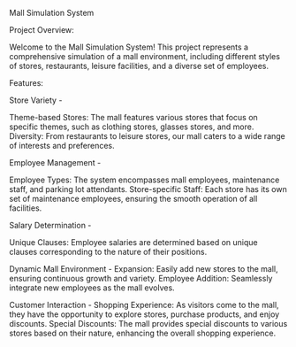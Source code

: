 Mall Simulation System

Project Overview:

Welcome to the Mall Simulation System! This project represents a comprehensive simulation of a mall environment, including different styles of stores, restaurants, leisure facilities, and a diverse set of employees.

Features:

Store Variety - 

Theme-based Stores: The mall features various stores that focus on specific themes, such as clothing stores, glasses stores, and more.
Diversity: From restaurants to leisure stores, our mall caters to a wide range of interests and preferences.

Employee Management - 

Employee Types: The system encompasses mall employees, maintenance staff, and parking lot attendants.
Store-specific Staff: Each store has its own set of maintenance employees, ensuring the smooth operation of all facilities.

Salary Determination - 

Unique Clauses: Employee salaries are determined based on unique clauses corresponding to the nature of their positions.

Dynamic Mall Environment - 
Expansion: Easily add new stores to the mall, ensuring continuous growth and variety.
Employee Addition: Seamlessly integrate new employees as the mall evolves.

Customer Interaction - 
Shopping Experience: As visitors come to the mall, they have the opportunity to explore stores, purchase products, and enjoy discounts.
Special Discounts: The mall provides special discounts to various stores based on their nature, enhancing the overall shopping experience.

